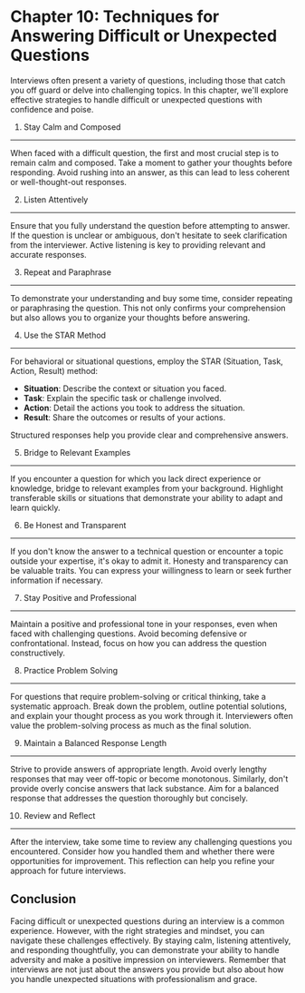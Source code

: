 Chapter 10: Techniques for Answering Difficult or Unexpected Questions
======================================================================

Interviews often present a variety of questions, including those that catch you off guard or delve into challenging topics. In this chapter, we'll explore effective strategies to handle difficult or unexpected questions with confidence and poise.

1. Stay Calm and Composed
-------------------------

When faced with a difficult question, the first and most crucial step is to remain calm and composed. Take a moment to gather your thoughts before responding. Avoid rushing into an answer, as this can lead to less coherent or well-thought-out responses.

2. Listen Attentively
---------------------

Ensure that you fully understand the question before attempting to answer. If the question is unclear or ambiguous, don't hesitate to seek clarification from the interviewer. Active listening is key to providing relevant and accurate responses.

3. Repeat and Paraphrase
------------------------

To demonstrate your understanding and buy some time, consider repeating or paraphrasing the question. This not only confirms your comprehension but also allows you to organize your thoughts before answering.

4. Use the STAR Method
----------------------

For behavioral or situational questions, employ the STAR (Situation, Task, Action, Result) method:

* **Situation**: Describe the context or situation you faced.
* **Task**: Explain the specific task or challenge involved.
* **Action**: Detail the actions you took to address the situation.
* **Result**: Share the outcomes or results of your actions.

Structured responses help you provide clear and comprehensive answers.

5. Bridge to Relevant Examples
------------------------------

If you encounter a question for which you lack direct experience or knowledge, bridge to relevant examples from your background. Highlight transferable skills or situations that demonstrate your ability to adapt and learn quickly.

6. Be Honest and Transparent
----------------------------

If you don't know the answer to a technical question or encounter a topic outside your expertise, it's okay to admit it. Honesty and transparency can be valuable traits. You can express your willingness to learn or seek further information if necessary.

7. Stay Positive and Professional
---------------------------------

Maintain a positive and professional tone in your responses, even when faced with challenging questions. Avoid becoming defensive or confrontational. Instead, focus on how you can address the question constructively.

8. Practice Problem Solving
---------------------------

For questions that require problem-solving or critical thinking, take a systematic approach. Break down the problem, outline potential solutions, and explain your thought process as you work through it. Interviewers often value the problem-solving process as much as the final solution.

9. Maintain a Balanced Response Length
--------------------------------------

Strive to provide answers of appropriate length. Avoid overly lengthy responses that may veer off-topic or become monotonous. Similarly, don't provide overly concise answers that lack substance. Aim for a balanced response that addresses the question thoroughly but concisely.

10. Review and Reflect
----------------------

After the interview, take some time to review any challenging questions you encountered. Consider how you handled them and whether there were opportunities for improvement. This reflection can help you refine your approach for future interviews.

Conclusion
----------

Facing difficult or unexpected questions during an interview is a common experience. However, with the right strategies and mindset, you can navigate these challenges effectively. By staying calm, listening attentively, and responding thoughtfully, you can demonstrate your ability to handle adversity and make a positive impression on interviewers. Remember that interviews are not just about the answers you provide but also about how you handle unexpected situations with professionalism and grace.
